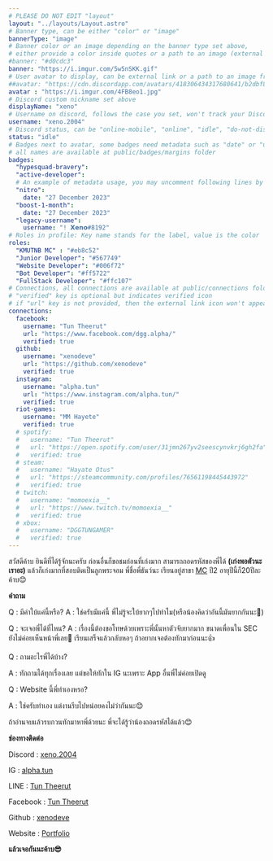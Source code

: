 ```yaml
---
# PLEASE DO NOT EDIT "layout"
layout: "../layouts/Layout.astro"
# Banner type, can be either "color" or "image"
bannerType: "image"
# Banner color or an image depending on the banner type set above,
# either provide a color inside quotes or a path to an image (external links are supported)
#banner: "#d0cdc3"
banner: "https://i.imgur.com/5w5nSKK.gif"
# User avatar to display, can be external link or a path to an image from public folder
##avatar: "https://cdn.discordapp.com/avatars/418306434317680641/b2dbf8037d99af65706882bbdf6390df.png"
avatar : "https://i.imgur.com/4FB8eo1.jpg"
# Discord custom nickname set above
displayName: "xeno"
# Username on discord, follows the case you set, won't track your Discord account e.g. "Domin#2874" or "dominnya"
username: "xeno.2004"
# Discord status, can be "online-mobile", "online", "idle", "do-not-disturb", "invisible" or "streaming"
status: "idle"
# Badges next to avatar, some badges need metadata such as "date" or "username"
# all names are available at public/badges/margins folder
badges:
  "hypesquad-bravery":
  "active-developer":
  # An example of metadata usage, you may uncomment following lines by removing "#":
  "nitro":
    date: "27 December 2023"
  "boost-1-month":
    date: "27 December 2023"
  "legacy-username":
    username: "! 𝗫𝗲𝗻𝗼#8192"
# Roles in profile: Key name stands for the label, value is the color
roles:
  "KMUTNB MC" : "#eb8c52"
  "Junior Developer": "#567749"
  "Website Developer": "#006f72"
  "Bot Developer": "#ff5722"
  "FullStack Developer": "#ffc107"
# Connections, all connections are available at public/connections folder
# "verified" key is optional but indicates verified icon
# if "url" key is not provided, then the external link icon won't appear
connections:
  facebook:
    username: "Tun Theerut"
    url: "https://www.facebook.com/dgg.alpha/"
    verified: true
  github:
    username: "xenodeve"
    url: "https://github.com/xenodeve"
    verified: true
  instagram:
    username: "alpha.tun"
    url: "https://www.instagram.com/alpha.tun/"
    verified: true
  riot-games:
    username: "MM Hayete"
    verified: true
  # spotify:
  #   username: "Tun Theerut"
  #   url: "https://open.spotify.com/user/31jmn267yv2seescynvkrj6gh2fa"
  #   verified: true
  # steam:
  #   username: "Hayate Otus"
  #   url: "https://steamcommunity.com/profiles/76561198445443972"
  #   verified: true
  # twitch:
  #   username: "momoexia__"
  #   url: "https://www.twitch.tv/momoexia__"
  #   verified: true
  # xbox:
  #   username: "DGGTUNGAMER"
  #   verified: true
---
```


<!-- Your About Me section -->


สวัสดีค้าบ ยินดีที่ได้รู้จักนะครับ ก่อนอื่นก็ขอชมก่อนที่เก่งมาก สามารถถอดรหัสของพี่ได้ **(เก่งพอตัวนะเราอะ)** แล้วก็เก่งมากที่สอบติดเป็นลูกพระจอม พี่ชื่อพี่ธันว์นะ เรียนอยู่สาขา [MC](http://ma.kmutnb.ac.th/) ปี2 อายุปีนี้ก็20ปีละค้าบ😊

**คำถาม**

Q : มีคำใบ้แค่นี้หรือ?
A : ใช่ครับมีแค่นี้ พี่ไม่รู้จะใบ้ยากๆไปทำไม(หรือน้องคิดว่าอันนี้มันยากกันนะ🤔)

Q : จะเจอพี่ได้ที่ไหน?
A : เรื่องนี้ต้องขอโทษด้วยเพราะพี่นั้นหาตัวจับยากมาก ขนาดเพื่อนใน SEC ยังไม่ค่อยเห็นหน้าพี่เลย🤣 เรียนเสร็จแล้วกลับหอๆ ถ้าอยากเจอต้องทักมาก่อนนะ👍

Q : ถามอะไรพี่ได้บ้าง?

A : ทักถามได้ทุกเรื่องเลย แต่ขอให้ทักใน IG นะเพราะ App อื่นพี่ไม่ค่อยเปิดดู

Q : Website นี้พี่ทำเองหรอ?

A : ใช่ครับทำเอง แต่งานรีบไปหน่อยคงไม่ว่ากันนะ😊

ถ้าอ่านจบแล้วรบกวนทักมาหาพี่ด้วยนะ พี่จะได้รู้ว่าน้องถอดรหัสได้แล้ว😊

**ช่องทางติดต่อ**

Discord : [xeno.2004](https://discordapp.com/users/487940627086966796)

IG : [alpha.tun](https://www.instagram.com/alpha.tun/)

LINE : [Tun Theerut](https://sites.google.com/view/xeno-lineqrcode)

Facebook : [Tun Theerut](https://www.facebook.com/dgg.alpha/)

Github : [xenodeve](https://github.com/xenodeve)

Website : [Portfolio](https://sites.google.com/email.kmutnb.ac.th/xeno)

**แล้วเจอกันนะค้าบ😎**
